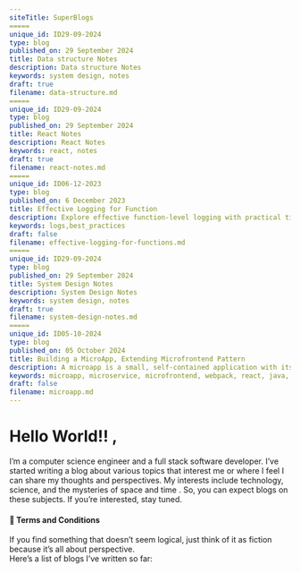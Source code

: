 ```yaml
---
siteTitle: SuperBlogs
=====
unique_id: ID29-09-2024
type: blog
published_on: 29 September 2024
title: Data structure Notes
description: Data structure Notes
keywords: system design, notes
draft: true
filename: data-structure.md
=====
unique_id: ID29-09-2024
type: blog
published_on: 29 September 2024
title: React Notes
description: React Notes
keywords: react, notes
draft: true
filename: react-notes.md
=====
unique_id: ID06-12-2023
type: blog
published_on: 6 December 2023
title: Effective Logging for Function
description: Explore effective function-level logging with practical tips for clear and insightful logs.
keywords: logs,best_practices
draft: false
filename: effective-logging-for-functions.md
=====
unique_id: ID29-09-2024
type: blog
published_on: 29 September 2024
title: System Design Notes
description: System Design Notes
keywords: system design, notes
draft: true
filename: system-design-notes.md
=====
unique_id: ID05-10-2024
type: blog
published_on: 05 October 2024
title: Building a MicroApp, Extending Microfrontend Pattern
description: A microapp is a small, self-contained application with its own repository, backend, frontend, and deployments. Designed to create small UIs like widgets, plugins, or components, microapps integrate seamlessly into larger applications.
keywords: microapp, microservice, microfrontend, webpack, react, java, spring boot
draft: false
filename: microapp.md
---
```


# Hello World!! , 
I’m a computer science engineer  and a full stack software developer. I’ve started writing a blog about various topics that interest me or where I feel I can share my thoughts and perspectives. My interests include technology, science, and the mysteries of space and time . So, you can expect blogs on these subjects. If you’re interested, stay tuned.

#### 📜 Terms and Conditions
If you find something that doesn’t seem logical, just think of it as fiction because it’s all about perspective.\
Here’s a list of blogs I’ve written so far: